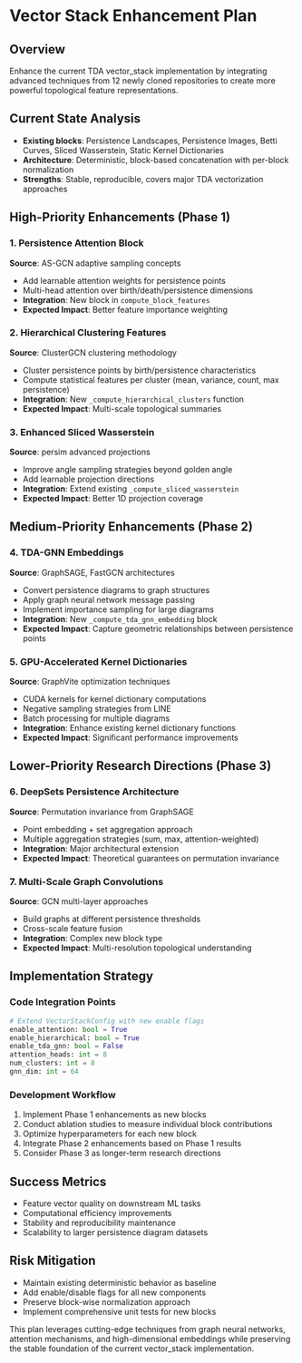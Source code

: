 # Vector Stack Enhancement Plan

## Overview
Enhance the current TDA vector_stack implementation by integrating advanced techniques from 12 newly cloned repositories to create more powerful topological feature representations.

## Current State Analysis
- **Existing blocks**: Persistence Landscapes, Persistence Images, Betti Curves, Sliced Wasserstein, Static Kernel Dictionaries
- **Architecture**: Deterministic, block-based concatenation with per-block normalization
- **Strengths**: Stable, reproducible, covers major TDA vectorization approaches

## High-Priority Enhancements (Phase 1)

### 1. Persistence Attention Block
**Source**: AS-GCN adaptive sampling concepts
- Add learnable attention weights for persistence points
- Multi-head attention over birth/death/persistence dimensions
- **Integration**: New block in `compute_block_features`
- **Expected Impact**: Better feature importance weighting

### 2. Hierarchical Clustering Features  
**Source**: ClusterGCN clustering methodology
- Cluster persistence points by birth/persistence characteristics
- Compute statistical features per cluster (mean, variance, count, max persistence)
- **Integration**: New `_compute_hierarchical_clusters` function
- **Expected Impact**: Multi-scale topological summaries

### 3. Enhanced Sliced Wasserstein
**Source**: persim advanced projections
- Improve angle sampling strategies beyond golden angle
- Add learnable projection directions
- **Integration**: Extend existing `_compute_sliced_wasserstein`
- **Expected Impact**: Better 1D projection coverage

## Medium-Priority Enhancements (Phase 2)

### 4. TDA-GNN Embeddings
**Source**: GraphSAGE, FastGCN architectures  
- Convert persistence diagrams to graph structures
- Apply graph neural network message passing
- Implement importance sampling for large diagrams
- **Integration**: New `_compute_tda_gnn_embedding` block
- **Expected Impact**: Capture geometric relationships between persistence points

### 5. GPU-Accelerated Kernel Dictionaries
**Source**: GraphVite optimization techniques
- CUDA kernels for kernel dictionary computations
- Negative sampling strategies from LINE
- Batch processing for multiple diagrams
- **Integration**: Enhance existing kernel dictionary functions
- **Expected Impact**: Significant performance improvements

## Lower-Priority Research Directions (Phase 3)

### 6. DeepSets Persistence Architecture
**Source**: Permutation invariance from GraphSAGE
- Point embedding + set aggregation approach
- Multiple aggregation strategies (sum, max, attention-weighted)
- **Integration**: Major architectural extension
- **Expected Impact**: Theoretical guarantees on permutation invariance

### 7. Multi-Scale Graph Convolutions
**Source**: GCN multi-layer approaches
- Build graphs at different persistence thresholds
- Cross-scale feature fusion
- **Integration**: Complex new block type
- **Expected Impact**: Multi-resolution topological understanding

## Implementation Strategy

### Code Integration Points
```python
# Extend VectorStackConfig with new enable flags
enable_attention: bool = True
enable_hierarchical: bool = True  
enable_tda_gnn: bool = False
attention_heads: int = 8
num_clusters: int = 8
gnn_dim: int = 64
```

### Development Workflow
1. Implement Phase 1 enhancements as new blocks
2. Conduct ablation studies to measure individual block contributions
3. Optimize hyperparameters for each new block
4. Integrate Phase 2 enhancements based on Phase 1 results
5. Consider Phase 3 as longer-term research directions

## Success Metrics
- Feature vector quality on downstream ML tasks
- Computational efficiency improvements
- Stability and reproducibility maintenance
- Scalability to larger persistence diagram datasets

## Risk Mitigation
- Maintain existing deterministic behavior as baseline
- Add enable/disable flags for all new components
- Preserve block-wise normalization approach
- Implement comprehensive unit tests for new blocks

This plan leverages cutting-edge techniques from graph neural networks, attention mechanisms, and high-dimensional embeddings while preserving the stable foundation of the current vector_stack implementation.